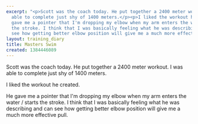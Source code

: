 ```yaml
---
excerpt: "<p>Scott was the coach today. He put together a 2400 meter workout. I was
  able to complete just shy of 1400 meters.</p><p>I liked the workout he created.</p><p>He
  gave me a pointer that I'm dropping my elbow when my arm enters the water / starts
  the stroke. I think that I was basically feeling what he was describing and can
  see how getting better elbow position will give me a much more effective pull.</p>"
layout: training_diary
title: Masters Swim
created: 1384446089
---
```

<p>Scott was the coach today. He put together a 2400 meter workout. I was able to complete just shy of 1400 meters.</p><p>I liked the workout he created.</p><p>He gave me a pointer that I'm dropping my elbow when my arm enters the water / starts the stroke. I think that I was basically feeling what he was describing and can see how getting better elbow position will give me a much more effective pull.</p>
